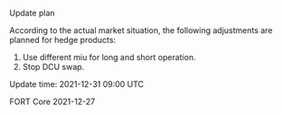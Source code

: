 Update plan

According to the actual market situation, the following adjustments are planned for hedge products:

1. Use different miu for long and short operation.
2. Stop DCU swap.

Update time: 2021-12-31 09:00 UTC

FORT Core
2021-12-27
